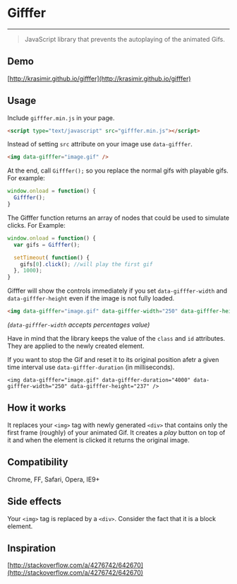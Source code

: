 # Gifffer

---

> JavaScript library that prevents the autoplaying of the animated Gifs.

## Demo

[http://krasimir.github.io/gifffer](http://krasimir.github.io/gifffer)

## Usage

Include `gifffer.min.js` in your page.

```html
<script type="text/javascript" src="gifffer.min.js"></script>
```

Instead of setting `src` attribute on your image use `data-gifffer`.

```html
<img data-gifffer="image.gif" />
```

At the end, call `Gifffer();` so you replace the normal gifs with playable gifs. For example:

```js
window.onload = function() {
  Gifffer();
}
```

The Gifffer function returns an array of nodes that could be used to simulate clicks. For Example:

```js
window.onload = function() {
  var gifs = Gifffer();

  setTimeout( function() {
    gifs[0].click(); //will play the first gif
  }, 1000);
}
```

Gifffer will show the controls immediately if you set `data-gifffer-width` and `data-gifffer-height` even if the image is not fully loaded.

```html
<img data-gifffer="image.gif" data-gifffer-width="250" data-gifffer-height="237" />
```

*(`data-gifffer-width` accepts percentages value)*

Have in mind that the library keeps the value of the `class` and `id` attributes. They are applied to the newly created element.

If you want to stop the Gif and reset it to its original position afetr a given time interval use `data-gifffer-duration` (in milliseconds).

```
<img data-gifffer="image.gif" data-gifffer-duration="4000" data-gifffer-width="250" data-gifffer-height="237" />
```

## How it works

It replaces your `<img>` tag with newly generated `<div>` that contains only the first frame (roughly) of your animated Gif. It creates a *play* button on top of it and when the element is clicked it returns the original image.

## Compatibility

Chrome, FF, Safari, Opera, IE9+

## Side effects

Your `<img>` tag is replaced by a `<div>`. Consider the fact that it is a block element.

## Inspiration

[http://stackoverflow.com/a/4276742/642670](http://stackoverflow.com/a/4276742/642670)
